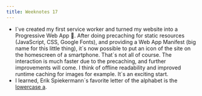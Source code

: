 ```yaml
---
title: Weeknotes 17
---
```

- I´ve created my first service worker and turned my website into a Progressive Web App 💪. After doing precaching for static resources (JavaScript, CSS, Google Fonts), and providing a Web App Manifest (big name for this little thing), it´s now possible to put an icon of the site on the homescreen of a smartphone. That´s not all of course. The interaction is much faster due to the precaching, and further improvements will come. I think of offline readability and improved runtime caching for images for example. It´s an exciting start. 
- I learned, Erik Spiekermann´s favorite letter of the alphabet is the [lowercase a](/2020-04-25-helvetica-bonus-footage/).
